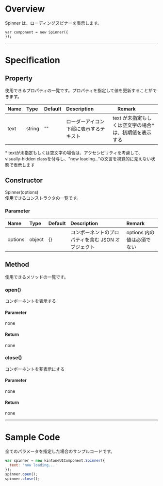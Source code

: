 # Overview

Spinner は、ローディングスピナーを表示します。

```KUCComponentRenderer {"id":"_render"}
var component = new Spinner({
});
```
***
# Specification

## Property

使用できるプロパティの一覧です。プロパティを指定して値を更新することができます。

| Name| Type| Default | Description |　Remark |
| :--- | :--- | :--- | :--- | :--- |
|text|string|""|ローダーアイコン下部に表示するテキスト|text が未指定もしくは空文字の場合*は、初期値を表示する|

\* textが未指定もしくは空文字の場合は、アクセシビリティを考慮して、visually-hidden classを付与し、"now loading…"の文言を視覚的に見えない状態で表示します

## Constructor

Spinner(options)     
使用できるコンストラクタの一覧です。

### Parameter
| Name| Type| Default | Description |Remark|
| :--- | :--- | :--- | :--- | :--- |
|options|object|{}|コンポーネントのプロパティを含む JSON オブジェクト|options 内の値は必須でない|

## Method
使用できるメソッドの一覧です。

### open()
コンポーネントを表示する

#### Parameter
none

#### Return
none

### close()
コンポーネントを非表示にする

#### Parameter
none

#### Return
none

***
# Sample Code

全てのパラメータを指定した場合のサンプルコードです。

```javascript
var spinner = new kintoneUIComponent.Spinner({
  text: 'now loading...'
});
spinner.open();
spinner.close();
```
